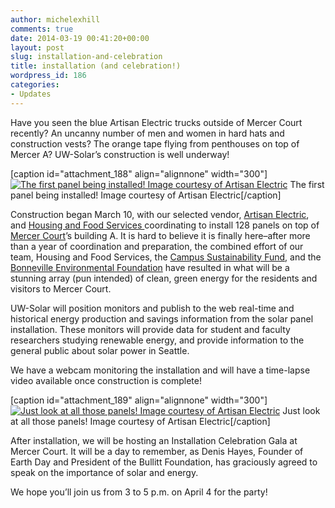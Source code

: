```yaml
---
author: michelexhill
comments: true
date: 2014-03-19 00:41:20+00:00
layout: post
slug: installation-and-celebration
title: installation (and celebration!)
wordpress_id: 186
categories:
- Updates
---
```


Have you seen the blue Artisan Electric trucks outside of Mercer Court recently? An uncanny number of men and women in hard hats and construction vests? The orange tape flying from penthouses on top of Mercer A? UW-Solar’s construction is well underway!

[caption id="attachment_188" align="alignnone" width="300"][![The first panel being installed! Image courtesy of Artisan Electric](http://uwsolar.files.wordpress.com/2014/03/img_20140313_0904509341.jpg?w=300)](http://uwsolar.files.wordpress.com/2014/03/img_20140313_0904509341.jpg) The first panel being installed! Image courtesy of Artisan Electric[/caption]

Construction began March 10, with our selected vendor, [Artisan Electric](http://artisanelectricinc.com/), and [Housing and Food Services ](https://www.hfs.washington.edu/)coordinating to install 128 panels on top of [Mercer Court](https://www.google.com/maps/place/Mercer+Court/@47.6544434,-122.317899,16z/data=!4m2!3m1!1s0x549014f17056da87:0x15116c808dab10dd)’s building A. It is hard to believe it is finally here–after more than a year of coordination and preparation, the combined effort of our team, Housing and Food Services, the [Campus Sustainability Fund](http://f2.washington.edu/csf/), and the [Bonneville Environmental Foundation](http://www.b-e-f.org/) have resulted in what will be a stunning array (pun intended) of clean, green energy for the residents and visitors to Mercer Court.

UW-Solar will position monitors and publish to the web real-time and historical energy production and savings information from the solar panel installation. These monitors will provide data for student and faculty researchers studying renewable energy, and provide information to the general public about solar power in Seattle.

We have a webcam monitoring the installation and will have a time-lapse video available once construction is complete!

[caption id="attachment_189" align="alignnone" width="300"][![Just look at all those panels! Image courtesy of Artisan Electric](http://uwsolar.files.wordpress.com/2014/03/1150366_478844232241814_1203083867_n.jpg?w=300)](http://uwsolar.files.wordpress.com/2014/03/1150366_478844232241814_1203083867_n.jpg) Just look at all those panels! Image courtesy of Artisan Electric[/caption]

After installation, we will be hosting an Installation Celebration Gala at Mercer Court. It will be a day to remember, as Denis Hayes, Founder of Earth Day and President of the Bullitt Foundation, has graciously agreed to speak on the importance of solar and energy.

We hope you’ll join us from 3 to 5 p.m. on April 4 for the party!
